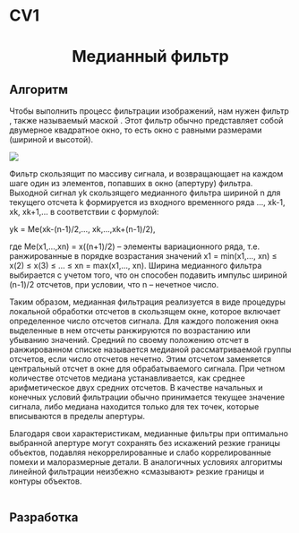 # CV1
<h1 align="center">Медианный фильтр</h1>
<h2>Алгоритм</h2>
<p>Чтобы выполнить процесс фильтрации изображений, нам нужен фильтр , также называемый маской . 
Этот фильтр обычно представляет собой двумерное квадратное окно, 
то есть окно с равными размерами (шириной и высотой).</p>
<img src = "https://commons.bmstu.wiki/images/4/4d/22_mf.PNG">
<p>Фильтр скользящит по массиву сигнала, и возвращающает на каждом шаге один из элементов, попавших в окно (апертуру) фильтра. Выходной сигнал yk скользящего медианного фильтра шириной n для текущего отсчета k формируется из входного временного ряда …, xk-1, xk, xk+1,… в соответствии с формулой:</p>
<p>yk = Me(xk-(n-1)/2,…, xk,…,xk+(n-1)/2),</p>
<p>где Me(x1,…,xn) = x((n+1)/2) – элементы вариационного ряда, т.е. ранжированные в порядке возрастания значений x1 = min(x1,…, xn) ≤ x(2) ≤ x(3) ≤ … ≤ xn = max(x1,…, xn). Ширина медианного фильтра выбирается с учетом того, что он способен подавить импульс шириной (n-1)/2 отсчетов, при условии, что n – нечетное число.</p>
<p>Таким образом, медианная фильтрация реализуется в виде процедуры локальной обработки отсчетов в скользящем окне, которое включает определенное число отсчетов сигнала. Для каждого положения окна выделенные в нем отсчеты ранжируются по возрастанию или убыванию значений. Средний по своему положению отсчет в ранжированном списке называется медианой рассматриваемой группы отсчетов, если число отсчетов нечетно. Этим отсчетом заменяется центральный отсчет в окне для обрабатываемого сигнала. При четном количестве отсчетов медиана устанавливается, как среднее арифметическое двух средних отсчетов. В качестве начальных и конечных условий фильтрации обычно принимается текущее значение сигнала, либо медиана находится только для тех точек, которые вписываются в пределы апертуры.</p>
<p>Благодаря свои характеристикам, медианные фильтры при оптимально выбранной апертуре могут сохранять без искажений резкие границы объектов, подавляя некоррелированные и слабо коррелированные помехи и малоразмерные детали. В аналогичных условиях алгоритмы линейной фильтрации неизбежно «смазывают» резкие границы и контуры объектов.</p>
<img src = "">

<h2>Разработка</h2>
